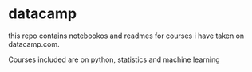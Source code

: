 # datacamp
this repo contains notebookos and readmes for  courses i have  taken on datacamp.com.

Courses included are on python, statistics and machine learning


